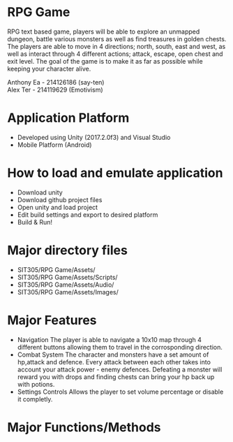# RPG Game
RPG text based game, players will be able to explore an unmapped dungeon, battle various monsters as well as find treasures in golden chests. The players are able to move in 4 directions; north, south, east and west, as well as interact through 4 different actions; attack, escape, open chest and exit level. The goal of the game is to make it as far as possible while keeping your character alive.

Anthony Ea  - 214126186 (say-ten)  
Alex Ter    - 214119629 (Emotivism)  

# Application Platform
- Developed using Unity (2017.2.0f3) and Visual Studio
- Mobile Platform (Android)

# How to load and emulate application
- Download unity
- Download github project files
- Open unity and load project
- Edit build settings and export to desired platform 
- Build & Run!

# Major directory files
- SIT305/RPG Game/Assets/
- SIT305/RPG Game/Assets/Scripts/
- SIT305/RPG Game/Assets/Audio/
- SIT305/RPG Game/Assets/Images/

# Major Features
- Navigation
The player is able to navigate a 10x10 map through 4 different buttons allowing them to travel in the corrosponding direction.
- Combat System
The character and monsters have a set amount of hp,attack and defence. Every attack between each other takes into account your attack power - enemy defences. Defeating a monster will reward you with drops and finding chests can bring your hp back up with potions.
- Settings Controls
Allows the player to set volume percentage or disable it completly.

# Major Functions/Methods